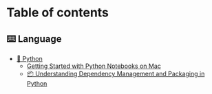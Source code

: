 # Table of contents

## ⌨️ Language

* [🐍 Python](README.md)
  * [Getting Started with Python Notebooks on Mac](language/python/getting-started-with-python-notebooks-on-mac.md)
  * [📦 Understanding Dependency Management and Packaging in Python](language/python/understanding-dependency-management-and-packaging-in-python.md)
